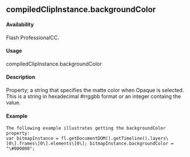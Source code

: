 ## compiledClipInstance.backgroundColor

#### Availability

Flash ProfessionalCC.

#### Usage

compiledClipInstance.backgroundColor

#### Description

Property; a string that specifies the matte color when Opaque is selected. This is a string in hexadecimal \#rrggbb format or an integer containg the value.

#### Example

```
The following example illustrates getting the backgroundColor property:
var bitmapInstance = fl.getDocumentDOM().getTimeline().layers\[0\].frames\[0\].elements\[0\]; bitmapInstance.backgroundColor = "\#000000";

```